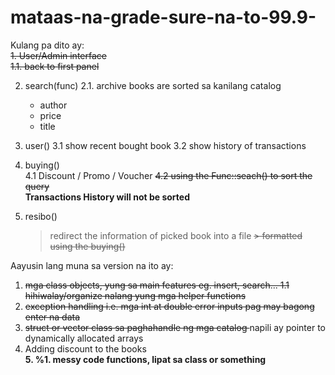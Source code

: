 # mataas-na-grade-sure-na-to-99.9-

Kulang pa dito ay: <br />
 <s>1. User/Admin interface</s>  
 <s> 1.1. back to first panel</s>
  
 2. search(func)
  2.1. archive books are sorted sa kanilang catalog
       - author
       - price
       - title
       
 3. user()
    3.1 show recent bought book
    3.2 show history of transactions 
    
 4. buying()<br/>
    4.1 Discount / Promo / Voucher 
    <s> 4.2 using the Func::seach() to sort the query </s>  
   <b> Transactions History will not be sorted</b>
    
 5. resibo()
    > redirect the information of picked book into a file
 <s>    > formatted using the buying()  </s>  
 
Aayusin lang muna sa version na ito ay:
 1. <s> mga class objects, yung sa main features eg. insert, search...
    1.1 hihiwalay/organize nalang yung mga helper functions </s>  
 2. <s> exception handling 
    i.e. mga int at double error inputs pag may bagong enter na data </s>  
 3. <s> struct or vector class sa paghahandle ng mga catalog </s> napili ay pointer to dynamically allocated arrays
 4. Adding discount to the books </br>
 <strong>5. %1. messy code functions, lipat sa class or something</strong>
